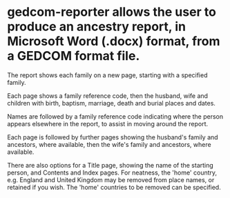# gedcom-reporter allows the user to produce an ancestry report, in Microsoft Word (.docx) format, from a GEDCOM format file. 

The report shows each family on a new page, starting with a specified family. 

Each page shows a family reference code, then the husband, wife and children with birth, baptism, marriage, death and burial places and dates. 

Names are followed by a family reference code indicating where the person appears elsewhere in the report, to assist in moving around the report. 

Each page is followed by further pages showing the husband's family and ancestors, where available, then the wife's family and ancestors, where available.

There are also options for a Title page, showing the name of the starting person, and Contents and Index pages. For neatness, the 'home' country, 
e.g. England and United Kingdom may be removed from place names, or retained if you wish. The 'home' countries to be removed can be specified.
